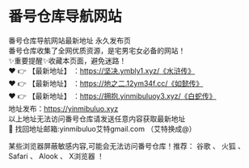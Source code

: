 # 番号仓库导航网站
番号仓库导航网站最新地址 永久发布页<br>
番号仓库收集了全网优质资源，是宅男宅女必备的网站！<br>
✨重要提醒✨收藏本页面，避免迷路！<br>
❤️ 👉 【最新地址】 ：https://坚决.ymbly1.xyz/《水浒传》<br>
❤️ 👉 【最新地址】 ：https://地之二.12ym34f.cc/《如懿传》<br>
❤️ 👉 【最新地址】 ：https://拥抱.yinmibuluoy3.xyz/《白蛇传》<br>
地址发布：https://yinmibuluo.xyz<br>
以上地址无法访问番号仓库请发送任意内容获取最新地址<br>
📧 找回地址邮箱:yinmibuluo艾特gmail.com （艾特换成@）<br>

某些浏览器屏蔽敏感内容,可能会无法访问番号仓库！推荐： 谷歌 、 火狐 、 Safari 、 Alook 、 X浏览器 ！<br>
